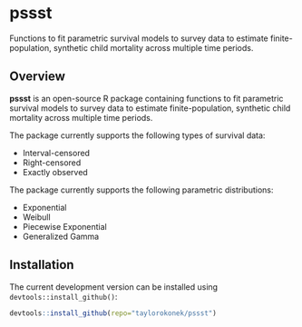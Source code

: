 # pssst

Functions to fit parametric survival models to survey data to estimate finite-population, synthetic child mortality across multiple time periods.

## Overview

**pssst** is an open-source R package containing functions to fit parametric survival models to survey data to estimate finite-population, synthetic child mortality across multiple time periods. 

The package currently supports the following types of survival data:

* Interval-censored
* Right-censored
* Exactly observed

The package currently supports the following parametric distributions:

* Exponential
* Weibull
* Piecewise Exponential
* Generalized Gamma

## Installation

The current development version can be installed using `devtools::install_github()`:

```R
devtools::install_github(repo="taylorokonek/pssst")
```


